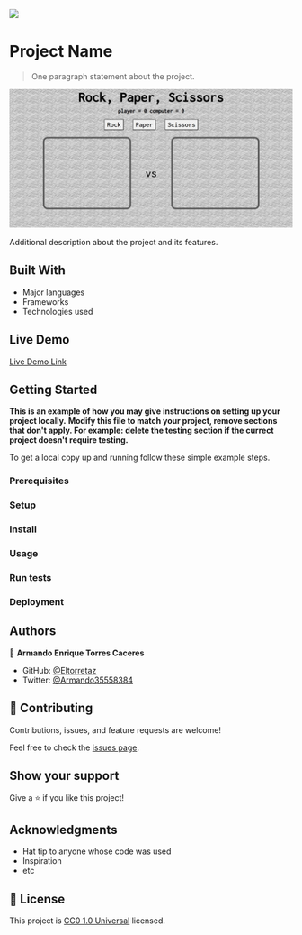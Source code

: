 ![](https://img.shields.io/badge/Uneweb-blue)

# Project Name

> One paragraph statement about the project.

![screenshot](./app_screenshot.jpg)

Additional description about the project and its features.

## Built With

- Major languages
- Frameworks
- Technologies used

## Live Demo

[Live Demo Link](https://eltorretaz.github.io/Rock_Paper_Scissors_Odin_Proyect/)


## Getting Started

**This is an example of how you may give instructions on setting up your project locally.**
**Modify this file to match your project, remove sections that don't apply. For example: delete the testing section if the currect project doesn't require testing.**


To get a local copy up and running follow these simple example steps.

### Prerequisites

### Setup

### Install

### Usage

### Run tests

### Deployment



## Authors

👤 **Armando Enrique Torres Caceres**

- GitHub: [@Eltorretaz](https://github.com/Eltorretaz)
- Twitter: [@Armando35558384](https://twitter.com/Armando35558384)

## 🤝 Contributing

Contributions, issues, and feature requests are welcome!

Feel free to check the [issues page](https://github.com/Eltorretaz/Rock_Paper_Scissors_Odin_Proyect/issues).

## Show your support

Give a ⭐️ if you like this project!

## Acknowledgments

- Hat tip to anyone whose code was used
- Inspiration
- etc

## 📝 License

This project is [CC0 1.0 Universal](LICENSE) licensed.